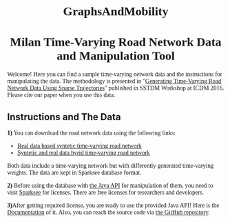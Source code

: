 # GraphsAndMobility
<style type="text/css">
body h1 {
	text-align: center;
	font-family: Georgia, "Times New Roman", Times, serif;
}
p {
	font-family: Georgia, "Times New Roman", Times, serif;
}
li {
	font-family: Georgia, "Times New Roman", Times, serif;
}
</style>
<title>Time-Varying Road Network</title>

<h1>Milan Time-Varying Road Network Data and Manipulation Tool</h1>
<p>Welcome! Here you can find a sample time-varying network data and the instructions for manipulating the data. The methodology is presented in &quot;<a href="generatingNetwork.pdf">Generating Time-Varying Road Network Data Using Sparse Trajectories</a>&quot; published in SSTDM Workshop at ICDM 2016. Please cite our paper when you use this data. </p> 
<h2>Instructions and The Data</h2>
<p><strong>1)</strong> You can download the road network data using the following links:</p>
<ul>
  <li><a href="http://cs.bilkent.edu.tr/~elif.eser/RoadNetworkFiltered.gdb">Real data based syntetic time-varying road network </a></li>
  <li><a href="http://cs.bilkent.edu.tr/~elif.eser/RoadNetworkPartialFiltered.gdb">Syntetic and real data hyrid time-varying road network</a></li>
</ul>
<p>Both data include a time-varying network but with differently generated time-varying weights. The data are kept in Sparksee database format. </p>
<p><strong>2)</strong> Before using the database with <a href="roadNetwork.jar">the Java API</a> for manipulation of them, you need to visit <a href="http://www.sparsity-technologies.com/#licenses">Sparksee</a> for licenses. There are free licenses for researchers and developers.</p>
<p><strong>3)</strong>After getting required license, you are ready to use the provided Java API! Here is the <a href="documentation">Documentation</a> of it. Also, you can reach the source code via <a href="https://github.com/eeser/roadNetwork/">the GitHub repository</a>.</p>
